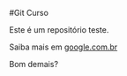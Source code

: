 #Git Curso

Este é um repositório teste. 

Saiba mais em [google.com.br](http://google.com.br)

Bom demais?